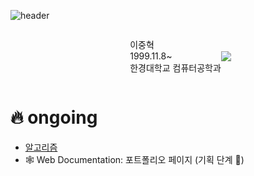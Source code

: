![header](https://capsule-render.vercel.app/api?type=waving&color=gradient&height=120&text=Junghyeok%20Lee&fontSize=42&fontAlign=24)
<dir style="display: flex;
    justify-content: center;
    align-items: center;">
  <p>
    이중혁<br>
    1999.11.8~<br>
    한경대학교 컴퓨터공학과<br>
  </p>
  <img src= "http://mazassumnida.wtf/api/v2/generate_badge?boj=wndgur2"/>
</dir>

# 🔥 ongoing
- [알고리즘](https://github.com/leejunghyeokWN/study_algorithm)
- 🕸️ Web Documentation: 포트폴리오 페이지 (기획 단계 🐣)
